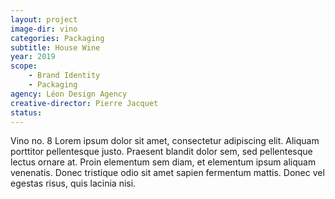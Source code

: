 ```yaml
---
layout: project
image-dir: vino
categories: Packaging
subtitle: House Wine
year: 2019
scope: 
    - Brand Identity
    - Packaging
agency: Léon Design Agency
creative-director: Pierre Jacquet
status:
---
```

Vino no. 8 Lorem ipsum dolor sit amet, consectetur adipiscing elit. Aliquam porttitor pellentesque justo. Praesent blandit dolor sem, sed pellentesque lectus ornare at. Proin elementum sem diam, et elementum ipsum aliquam venenatis. Donec tristique odio sit amet sapien fermentum mattis. Donec vel egestas risus, quis lacinia nisi.